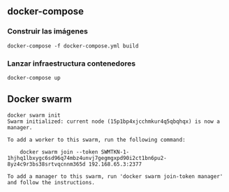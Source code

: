 ## docker-compose

### Construir las imágenes
```docker
docker-compose -f docker-compose.yml build
```
### Lanzar infraestructura contenedores
```
docker-compose up
```
## Docker swarm

```
docker swarm init
Swarm initialized: current node (15p1bp4xjcchmkur4q5qbqhqx) is now a manager.

To add a worker to this swarm, run the following command:

    docker swarm join --token SWMTKN-1-1hjhq1lbxygc6sd96q74mbz4unvj7gegmgxpd90i2ct1bn6pu2-8yz4c9r3bs38srtvqcnnm365d 192.168.65.3:2377

To add a manager to this swarm, run 'docker swarm join-token manager' and follow the instructions.
```
